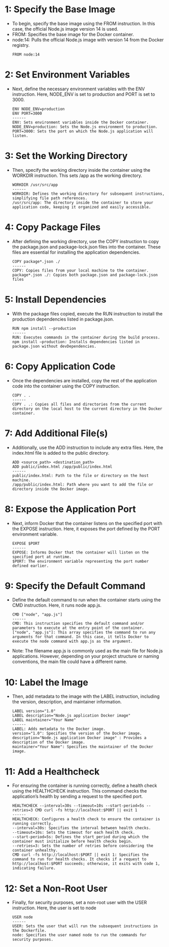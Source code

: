 # 1: Specify the Base Image
- To begin, specify the base image using the FROM instruction. In this case, the official Node.js image version 14 is used.
- FROM: Specifies the base image for the Docker container.
- node:14: Pulls the official Node.js image with version 14 from the Docker registry.
    ```
    FROM node:14
    ```
# 2: Set Environment Variables
- Next, define the necessary environment variables with the ENV instruction. Here, NODE_ENV is set to production and PORT is set to 3000.
    ```
    ENV NODE_ENV=production
    ENV PORT=3000
    ------
    ENV: Sets environment variables inside the Docker container.
    NODE_ENV=production: Sets the Node.js environment to production.
    PORT=3000: Sets the port on which the Node.js application will listen.
    ```
# 3: Set the Working Directory
- Then, specify the working directory inside the container using the WORKDIR instruction. This sets /app as the working directory.
    ```
    WORKDIR /usr/src/app
    ------
    WORKDIR: Defines the working directory for subsequent instructions, simplifying file path references.
    /usr/src/app: The directory inside the container to store your application code, keeping it organized and easily accessible.
    ```
# 4: Copy Package Files
- After defining the working directory, use the COPY instruction to copy the package.json and package-lock.json files into the container. These files are essential for installing the application dependencies.
    ```
    COPY package*.json ./
    ------
    COPY: Copies files from your local machine to the container.
    package*.json ./: Copies both package.json and package-lock.json files
    ```
# 5: Install Dependencies
- With the package files copied, execute the RUN instruction to install the production dependencies listed in package.json.
    ```
    RUN npm install --production
    ------
    RUN: Executes commands in the container during the build process.
    npm install –production: Installs dependencies listed in package.json without devDependencies.
    ```
# 6: Copy Application Code
- Once the dependencies are installed, copy the rest of the application code into the container using the COPY instruction.
    ```
    COPY . .
    ------
    COPY . .: Copies all files and directories from the current directory on the local host to the current directory in the Docker container.
    ```
# 7: Add Additional File(s)
- Additionally, use the ADD instruction to include any extra files. Here, the index.html file is added to the public directory.
    ```
    ADD <source_path> <destination_path>
    ADD public/index.html /app/public/index.html
    ------
    public/index.html: Path to the file or directory on the host machine.
    /app/public/index.html: Path where you want to add the file or directory inside the Docker image.
    ```
# 8: Expose the Application Port
- Next, inform Docker that the container listens on the specified port with the EXPOSE instruction. Here, it exposes the port defined by the PORT environment variable.
    ```
    EXPOSE $PORT
    ------
    EXPOSE: Informs Docker that the container will listen on the specified port at runtime.
    $PORT: The environment variable representing the port number defined earlier.
    ```
# 9: Specify the Default Command
- Define the default command to run when the container starts using the CMD instruction. Here, it runs node app.js.
    ```
    CMD ["node", "app.js"]
    ------
    CMD: This instruction specifies the default command and/or parameters to execute at the entry point of the container.
    ["node", "app.js"]: This array specifies the command to run any arguments for that command. In this case, it tells Docker to execute the node command with app.js as the argument.
    ```
- Note: The filename app.js is commonly used as the main file for Node.js applications. However, depending on your project structure or naming conventions, the main file could have a different name.
# 10: Label the Image
- Then, add metadata to the image with the LABEL instruction, including the version, description, and maintainer information.
    ```
    LABEL version="1.0"
    LABEL description="Node.js application Docker image"
    LABEL maintainer="Your Name"
    ------
    LABEL: Adds metadata to the Docker image.
    version="1.0": Specifies the version of the Docker image.
    description="Node.js application Docker image" : Provides a description of the Docker image.
    maintainer="Your Name": Specifies the maintainer of the Docker image.
    ```
# 11: Add a Healthcheck
- For ensuring the container is running correctly, define a health check using the HEALTHCHECK instruction. This command checks the application’s health by sending a request to the specified port.
    ```
    HEALTHCHECK --interval=30s --timeout=10s --start-period=5s --retries=3 CMD curl -fs http://localhost:$PORT || exit 1
    ------
    HEALTHCHECK: Configures a health check to ensure the container is running correctly.
    --interval=30s: Specifies the interval between health checks.
    --timeout=10s: Sets the timeout for each health check.
    --start-period=5s: Defines the start period during which the container must initialize before health checks begin.
    --retries=3: Sets the number of retries before considering the container unhealthy.
    CMD curl -fs http://localhost:$PORT || exit 1: Specifies the command to run for health checks. It checks if a request to http://localhost:$PORT succeeds; otherwise, it exits with code 1, indicating failure.
    ```
# 12: Set a Non-Root User
- Finally, for security purposes, set a non-root user with the USER instruction. Here, the user is set to node
    ```
    USER node
    ------
    USER: Sets the user that will run the subsequent instructions in the Dockerfile.
    node: Specifies the user named node to run the commands for security purposes.
    ```